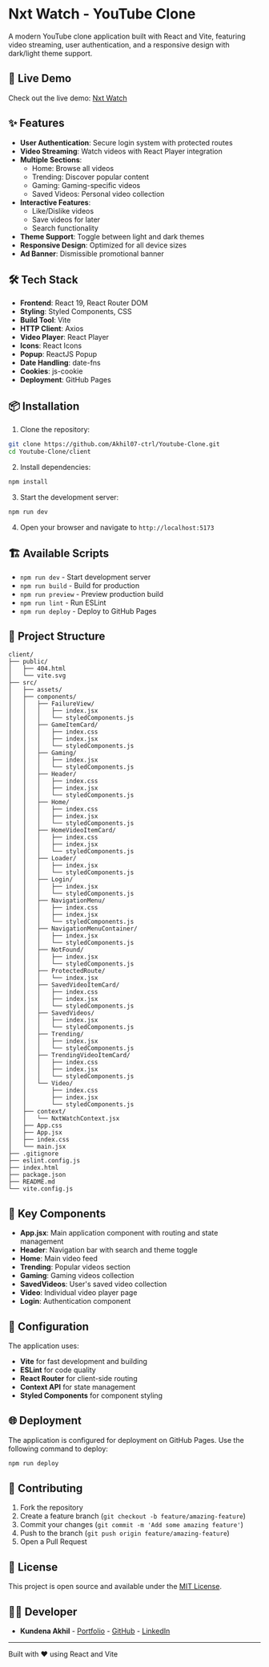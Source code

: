 # Nxt Watch - YouTube Clone

A modern YouTube clone application built with React and Vite, featuring video streaming, user authentication, and a responsive design with dark/light theme support.

## 🚀 Live Demo

Check out the live demo: [Nxt Watch](https://akhil07-ctrl.github.io/Youtube-Clone/login)

## ✨ Features

- **User Authentication**: Secure login system with protected routes
- **Video Streaming**: Watch videos with React Player integration
- **Multiple Sections**:
  - Home: Browse all videos
  - Trending: Discover popular content
  - Gaming: Gaming-specific videos
  - Saved Videos: Personal video collection
- **Interactive Features**:
  - Like/Dislike videos
  - Save videos for later
  - Search functionality
- **Theme Support**: Toggle between light and dark themes
- **Responsive Design**: Optimized for all device sizes
- **Ad Banner**: Dismissible promotional banner

## 🛠️ Tech Stack

- **Frontend**: React 19, React Router DOM
- **Styling**: Styled Components, CSS
- **Build Tool**: Vite
- **HTTP Client**: Axios
- **Video Player**: React Player
- **Icons**: React Icons
- **Popup**: ReactJS Popup
- **Date Handling**: date-fns
- **Cookies**: js-cookie
- **Deployment**: GitHub Pages

## 📦 Installation

1. Clone the repository:
```bash
git clone https://github.com/Akhil07-ctrl/Youtube-Clone.git
cd Youtube-Clone/client
```

2. Install dependencies:
```bash
npm install
```

3. Start the development server:
```bash
npm run dev
```

4. Open your browser and navigate to `http://localhost:5173`

## 🏗️ Available Scripts

- `npm run dev` - Start development server
- `npm run build` - Build for production
- `npm run preview` - Preview production build
- `npm run lint` - Run ESLint
- `npm run deploy` - Deploy to GitHub Pages

## 📁 Project Structure

```
client/
├── public/
│   ├── 404.html
│   └── vite.svg
├── src/
│   ├── assets/
│   ├── components/
│   │   ├── FailureView/
│   │   │   ├── index.jsx
│   │   │   └── styledComponents.js
│   │   ├── GameItemCard/
│   │   │   ├── index.css
│   │   │   ├── index.jsx
│   │   │   └── styledComponents.js
│   │   ├── Gaming/
│   │   │   ├── index.jsx
│   │   │   └── styledComponents.js
│   │   ├── Header/
│   │   │   ├── index.css
│   │   │   ├── index.jsx
│   │   │   └── styledComponents.js
│   │   ├── Home/
│   │   │   ├── index.css
│   │   │   ├── index.jsx
│   │   │   └── styledComponents.js
│   │   ├── HomeVideoItemCard/
│   │   │   ├── index.css
│   │   │   ├── index.jsx
│   │   │   └── styledComponents.js
│   │   ├── Loader/
│   │   │   ├── index.jsx
│   │   │   └── styledComponents.js
│   │   ├── Login/
│   │   │   ├── index.jsx
│   │   │   └── styledComponents.js
│   │   ├── NavigationMenu/
│   │   │   ├── index.css
│   │   │   ├── index.jsx
│   │   │   └── styledComponents.js
│   │   ├── NavigationMenuContainer/
│   │   │   ├── index.jsx
│   │   │   └── styledComponents.js
│   │   ├── NotFound/
│   │   │   ├── index.jsx
│   │   │   └── styledComponents.js
│   │   ├── ProtectedRoute/
│   │   │   └── index.jsx
│   │   ├── SavedVideoItemCard/
│   │   │   ├── index.css
│   │   │   ├── index.jsx
│   │   │   └── styledComponents.js
│   │   ├── SavedVideos/
│   │   │   ├── index.jsx
│   │   │   └── styledComponents.js
│   │   ├── Trending/
│   │   │   ├── index.jsx
│   │   │   └── styledComponents.js
│   │   ├── TrendingVideoItemCard/
│   │   │   ├── index.css
│   │   │   ├── index.jsx
│   │   │   └── styledComponents.js
│   │   └── Video/
│   │       ├── index.css
│   │       ├── index.jsx
│   │       └── styledComponents.js
│   ├── context/
│   │   └── NxtWatchContext.jsx
│   ├── App.css
│   ├── App.jsx
│   ├── index.css
│   └── main.jsx
├── .gitignore
├── eslint.config.js
├── index.html
├── package.json
├── README.md
└── vite.config.js
```

## 🎯 Key Components

- **App.jsx**: Main application component with routing and state management
- **Header**: Navigation bar with search and theme toggle
- **Home**: Main video feed
- **Trending**: Popular videos section
- **Gaming**: Gaming videos collection
- **SavedVideos**: User's saved video collection
- **Video**: Individual video player page
- **Login**: Authentication component

## 🔧 Configuration

The application uses:
- **Vite** for fast development and building
- **ESLint** for code quality
- **React Router** for client-side routing
- **Context API** for state management
- **Styled Components** for component styling

## 🌐 Deployment

The application is configured for deployment on GitHub Pages. Use the following command to deploy:

```bash
npm run deploy
```

## 🤝 Contributing

1. Fork the repository
2. Create a feature branch (`git checkout -b feature/amazing-feature`)
3. Commit your changes (`git commit -m 'Add some amazing feature'`)
4. Push to the branch (`git push origin feature/amazing-feature`)
5. Open a Pull Request

## 📄 License

This project is open source and available under the [MIT License](LICENSE).

## 🧑‍💻 Developer

- **Kundena Akhil** - [Portfolio](https://portfolio-nine-flax-29.vercel.app/) - [GitHub](https://github.com/Akhil07-ctrl) - [LinkedIn](https://www.linkedin.com/in/kundena-akhil-4b7073170/)

---

Built with ❤️ using React and Vite
